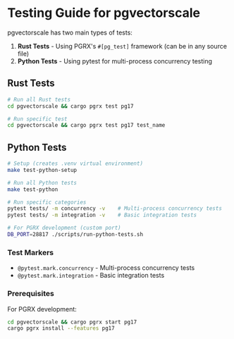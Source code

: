 # Testing Guide for pgvectorscale

pgvectorscale has two main types of tests:

1. **Rust Tests** - Using PGRX's `#[pg_test]` framework (can be in any source file)
2. **Python Tests** - Using pytest for multi-process concurrency testing

## Rust Tests

```bash
# Run all Rust tests
cd pgvectorscale && cargo pgrx test pg17

# Run specific test
cd pgvectorscale && cargo pgrx test pg17 test_name
```

## Python Tests

```bash
# Setup (creates .venv virtual environment)
make test-python-setup

# Run all Python tests
make test-python

# Run specific categories
pytest tests/ -m concurrency -v    # Multi-process concurrency tests
pytest tests/ -m integration -v    # Basic integration tests

# For PGRX development (custom port)
DB_PORT=28817 ./scripts/run-python-tests.sh
```

### Test Markers

- `@pytest.mark.concurrency` - Multi-process concurrency tests
- `@pytest.mark.integration` - Basic integration tests

### Prerequisites

For PGRX development:
```bash
cd pgvectorscale && cargo pgrx start pg17
cargo pgrx install --features pg17
```